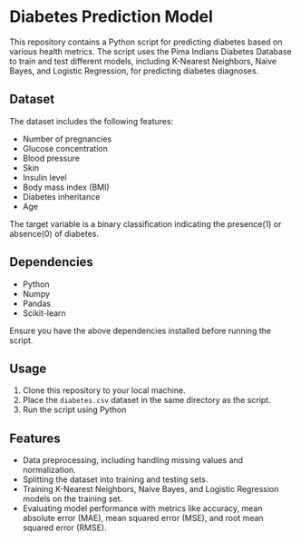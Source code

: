 # Diabetes Prediction Model

This repository contains a Python script for predicting diabetes based on various health metrics. The script uses the Pima Indians Diabetes Database to train and test different models, including K-Nearest Neighbors, Naive Bayes, and Logistic Regression, for predicting diabetes diagnoses.

## Dataset

The dataset includes the following features:
- Number of pregnancies
- Glucose concentration
- Blood pressure 
- Skin
- Insulin level
- Body mass index (BMI)
- Diabetes inheritance
- Age

The target variable is a binary classification indicating the presence(1) or absence(0) of diabetes.

## Dependencies

- Python
- Numpy
- Pandas
- Scikit-learn

Ensure you have the above dependencies installed before running the script.

## Usage

1. Clone this repository to your local machine.
2. Place the `diabetes.csv` dataset in the same directory as the script.
3. Run the script using Python

   
## Features

- Data preprocessing, including handling missing values and normalization.
- Splitting the dataset into training and testing sets.
- Training K-Nearest Neighbors, Naive Bayes, and Logistic Regression models on the training set.
- Evaluating model performance with metrics like accuracy, mean absolute error (MAE), mean squared error (MSE), and root mean squared error (RMSE).


